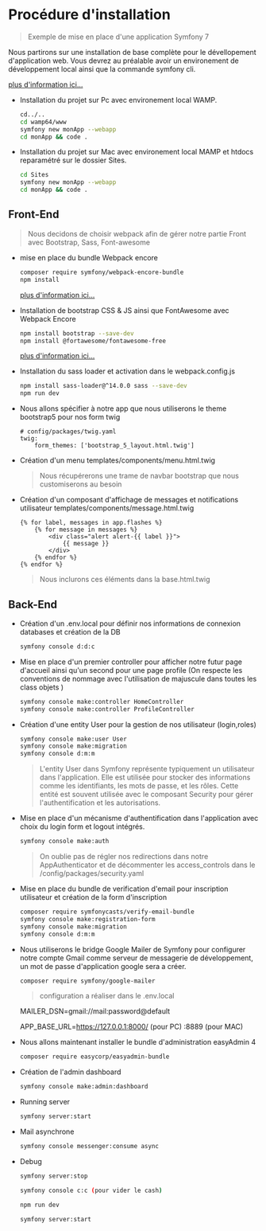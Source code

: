 # Procédure d'installation

> Exemple de mise en place d'une application Symfony 7

Nous partirons sur une installation de base complète pour le dévellopement d'application web. Vous devrez au préalable avoir un environement de développement local ainsi que la commande symfony cli.

[plus d'information ici...](https://symfony.com/download)

- Installation du projet sur Pc avec environement local WAMP.

    ```bash
    cd../..
    cd wamp64/www
    symfony new monApp --webapp
    cd monApp && code .
    ```

- Installation du projet sur Mac avec environement local MAMP et htdocs reparamétré sur le dossier Sites.

    ```bash
    cd Sites
    symfony new monApp --webapp
    cd monApp && code .
    ```

## Front-End

> Nous decidons de choisir webpack afin de gérer notre partie Front avec Bootstrap, Sass, Font-awesome

- mise en place du bundle Webpack encore

    ```bash
    composer require symfony/webpack-encore-bundle
    npm install
    ```

    [plus d'information ici...](https://symfony.com/doc/current/frontend/encore/installation.html)

- Installation de bootstrap CSS & JS ainsi que FontAwesome avec Webpack Encore

    ```bash
    npm install bootstrap --save-dev
    npm install @fortawesome/fontawesome-free
    ```

    [plus d'information ici...](https://symfony.com/doc/current/frontend/encore/bootstrap.html)

- Installation du sass loader et activation dans le webpack.config.js

    ```bash
    npm install sass-loader@^14.0.0 sass --save-dev
    npm run dev
    ```

- Nous allons spécifier à notre app que nous utiliserons le theme bootstrap5 pour nos form twig

    ```code
    # config/packages/twig.yaml
    twig:
        form_themes: ['bootstrap_5_layout.html.twig']
    ```

- Création d'un menu templates/components/menu.html.twig

    > Nous récupérerons une trame de navbar bootstrap que nous customiserons au besoin

- Création d'un composant d'affichage de messages et notifications utilisateur templates/components/message.html.twig

    ```code
    {% for label, messages in app.flashes %}
        {% for message in messages %}
            <div class="alert alert-{{ label }}">
                {{ message }}
            </div>
        {% endfor %}
    {% endfor %}
    ````

    > Nous inclurons ces éléments dans la base.html.twig

## Back-End

- Création d'un .env.local pour définir nos informations de connexion databases et création de la DB

    ```bash
    symfony console d:d:c 
    ```

- Mise en place d'un premier controller pour afficher notre futur page d'accueil ainsi qu'un second pour une page profile (On respecte les conventions de nommage avec l'utilisation de majuscule dans toutes les class objets )

    ```bash
    symfony console make:controller HomeController
    symfony console make:controller ProfileController
    ```

- Création d'une entity User pour la gestion de nos utilisateur (login,roles)

    ```bash
    symfony console make:user User
    symfony console make:migration
    symfony console d:m:m
    ```

    > L'entity User dans Symfony représente typiquement un utilisateur dans l'application. Elle est utilisée pour stocker des informations comme les identifiants, les mots de passe, et les rôles. Cette entité est souvent utilisée avec le composant Security pour gérer l'authentification et les autorisations.

- Mise en place d'un mécanisme d'authentification dans l'application avec choix du login form et logout intégrés.

    ```bash
    symfony console make:auth
    ```

    > On oublie pas de régler nos redirections dans notre AppAuthenticator et de décommenter les access_controls dans le /config/packages/security.yaml

- Mise en place du bundle de verification d'email pour inscription utilisateur et création de la form d'inscription

    ```bash
    composer require symfonycasts/verify-email-bundle
    symfony console make:registration-form
    symfony console make:migration
    symfony console d:m:m
    ```

- Nous utiliserons le bridge Google Mailer de Symfony pour configurer notre compte Gmail comme serveur de messagerie de développement, un mot de passe d'application google sera a créer.

    ```bash
    composer require symfony/google-mailer
    ```

    > configuration a réaliser dans le .env.local

    MAILER_DSN=gmail://mail:password@default

    APP_BASE_URL=https://127.0.0.1:8000/  (pour PC) :8889 (pour MAC)

- Nous allons maintenant installer le bundle d'administration easyAdmin 4

    ```bash
    composer require easycorp/easyadmin-bundle
    ```

- Création de l'admin dashboard

    ```bash
    symfony console make:admin:dashboard

- Running server

    ```bash
    symfony server:start
    ```

- Mail asynchrone

    ```bash
    symfony console messenger:consume async
    ```
- Debug
 
    ```bash
    symfony server:stop
    ```
    
    ```bash
    symfony console c:c (pour vider le cash)
    ```
    
    ```bash
    npm run dev
    ```
    
    ```bash
    symfony server:start
    ```

